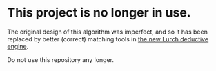 
# This project is no longer in use.

The original design of this algorithm was imperfect, and so it has been
replaced by better (correct) matching tools in
[the new Lurch deductive engine](http://lurchmath.github.io/lde).

Do not use this repository any longer.

